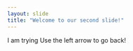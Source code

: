 ```yaml
---
layout: slide
title: "Welcome to our second slide!"
---
```

I am trying 
Use the left arrow to go back!
